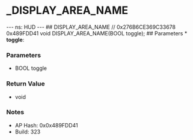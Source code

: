 # _DISPLAY_AREA_NAME

--- ns: HUD --- ## DISPLAY_AREA_NAME  // 0x276B6CE369C33678 0x489FDD41 void DISPLAY_AREA_NAME(BOOL toggle);   ## Parameters * **toggle**:

### Parameters
* BOOL toggle

### Return Value
* void

### Notes
* AP Hash: 0x0x489FDD41
* Build: 323

